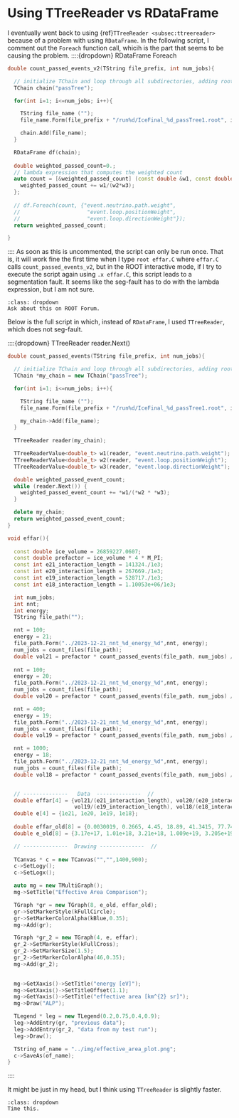 # Using TTreeReader vs RDataFrame

I eventually went back to using {ref}`TTreeReader <subsec:ttreereader>` because
of a problem with using `RDataFrame`. In the following script, I comment out
the `Foreach` function call, whicih is the part that seems to be causing the problem.
::::{dropdown} RDataFrame Foreach
``` c++
double count_passed_events_v2(TString file_prefix, int num_jobs){

  // initialize TChain and loop through all subdirectories, adding root files to chain.
  TChain chain("passTree");

  for(int i=1; i<=num_jobs; i++){

    TString file_name ("");
    file_name.Form(file_prefix + "/run%d/IceFinal_%d_passTree1.root", i ,i);

    chain.Add(file_name); 
  }

  RDataFrame df(chain);
  
  double weighted_passed_count=0.;
  // lambda expression that computes the weighted count 
  auto count = [&weighted_passed_count] (const double &w1, const double &w2, const double &w3){
    weighted_passed_count += w1/(w2*w3);
  };
  
  // df.Foreach(count, {"event.neutrino.path.weight",
  //                     "event.loop.positionWeight",
  //                     "event.loop.directionWeight"});
  return weighted_passed_count;

}
```
::::
As soon as this is uncommented, the
script can only be run once. That is, it will work fine the first time when I
type `root effar.C` where `effar.C` calls `count_passed_events_v2`, but in the
ROOT interactive mode, if I try to execute the script again using `.x effar.C`, this
script leads to a segmentation fault. It seems like the seg-fault has to do
with the lambda expression, but I am not sure.

```{admonition} TODO
:class: dropdown
Ask about this on ROOT Forum.
```

Below is the full script in which, instead of `RDataFrame`, I used `TTreeReader`,
which does not seg-fault.

::::{dropdown} TTreeReader reader.Next()
``` c++
double count_passed_events(TString file_prefix, int num_jobs){

  // initialize TChain and loop through all subdirectories, adding root files to chain.
  TChain *my_chain = new TChain("passTree");

  for(int i=1; i<=num_jobs; i++){

    TString file_name ("");
    file_name.Form(file_prefix + "/run%d/IceFinal_%d_passTree1.root", i ,i);

    my_chain->Add(file_name); 
  }
  
  TTreeReader reader(my_chain);

  TTreeReaderValue<double_t> w1(reader, "event.neutrino.path.weight");
  TTreeReaderValue<double_t> w2(reader, "event.loop.positionWeight");
  TTreeReaderValue<double_t> w3(reader, "event.loop.directionWeight");

  double weighted_passed_event_count;
  while (reader.Next()) {
    weighted_passed_event_count += *w1/(*w2 * *w3); 
  }

  delete my_chain;
  return weighted_passed_event_count;
}

void effar(){
  
  const double ice_volume = 26859227.0607;
  const double prefactor = ice_volume * 4 * M_PI;
  const int e21_interaction_length = 141324./1e3;
  const int e20_interaction_length = 267669./1e3;
  const int e19_interaction_length = 528717./1e3;
  const int e18_interaction_length = 1.10053e+06/1e3;

  int num_jobs;
  int nnt;
  int energy;
  TString file_path("");

  nnt = 100;
  energy = 21;
  file_path.Form("../2023-12-21_nnt_%d_energy_%d",nnt, energy);
  num_jobs = count_files(file_path);
  double vol21 = prefactor * count_passed_events(file_path, num_jobs) / (nnt * num_jobs);
  
  nnt = 100;
  energy = 20;
  file_path.Form("../2023-12-21_nnt_%d_energy_%d",nnt, energy);
  num_jobs = count_files(file_path);
  double vol20 = prefactor * count_passed_events(file_path, num_jobs) / (nnt * num_jobs);

  nnt = 400;
  energy = 19;
  file_path.Form("../2023-12-21_nnt_%d_energy_%d",nnt, energy);
  num_jobs = count_files(file_path);
  double vol19 = prefactor * count_passed_events(file_path, num_jobs) / (nnt * num_jobs);

  nnt = 1000;
  energy = 18;
  file_path.Form("../2023-12-21_nnt_%d_energy_%d",nnt, energy);
  num_jobs = count_files(file_path);
  double vol18 = prefactor * count_passed_events(file_path, num_jobs) / (nnt * num_jobs);


  // --------------   Data  --------------  //
  double effar[4] = {vol21/(e21_interaction_length), vol20/(e20_interaction_length),
                     vol19/(e19_interaction_length), vol18/(e18_interaction_length) };
  double e[4] = {1e21, 1e20, 1e19, 1e18};
  
  double effar_old[8] = {0.0030019, 0.2665, 4.45, 18.89, 41.3415, 77.749,122.65, 169.992};
  double e_old[8] = {3.17e+17, 1.01e+18, 3.21e+18, 1.009e+19, 3.205e+19, 1.017e+20, 1.19e+20, 1.013e+21};

  // --------------  Drawing --------------  //
  
  TCanvas * c = new TCanvas("","",1400,900);
  c->SetLogy();
  c->SetLogx();

  auto mg = new TMultiGraph();
  mg->SetTitle("Effective Area Comparison");

  TGraph *gr = new TGraph(8, e_old, effar_old);
  gr->SetMarkerStyle(kFullCircle);
  gr->SetMarkerColorAlpha(kBlue,0.35);
  mg->Add(gr);

  TGraph *gr_2 = new TGraph(4, e, effar);
  gr_2->SetMarkerStyle(kFullCross);
  gr_2->SetMarkerSize(1.5);
  gr_2->SetMarkerColorAlpha(46,0.35);
  mg->Add(gr_2);
  

  mg->GetXaxis()->SetTitle("energy [eV]");
  mg->GetXaxis()->SetTitleOffset(1.1);
  mg->GetYaxis()->SetTitle("effective area [km^{2} sr]");
  mg->Draw("ALP");

  TLegend * leg = new TLegend(0.2,0.75,0.4,0.9);
  leg->AddEntry(gr, "previous data");
  leg->AddEntry(gr_2, "data from my test run");
  leg->Draw();

  TString of_name = "../img/effective_area_plot.png";
  c->SaveAs(of_name);
}
```
::::


It might be just in my head, but I think using `TTreeReader` is slightly faster.
```{admonition} TODO
:class: dropdown
Time this.
```

